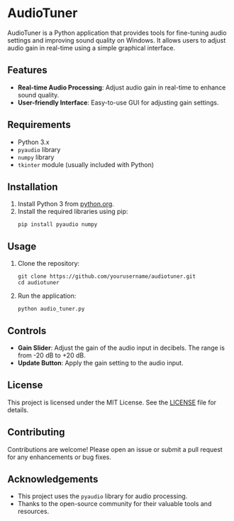 # AudioTuner

AudioTuner is a Python application that provides tools for fine-tuning audio settings and improving sound quality on Windows. It allows users to adjust audio gain in real-time using a simple graphical interface.

## Features

- **Real-time Audio Processing**: Adjust audio gain in real-time to enhance sound quality.
- **User-friendly Interface**: Easy-to-use GUI for adjusting gain settings.

## Requirements

- Python 3.x
- `pyaudio` library
- `numpy` library
- `tkinter` module (usually included with Python)

## Installation

1. Install Python 3 from [python.org](https://www.python.org/).
2. Install the required libraries using pip:
   ```
   pip install pyaudio numpy
   ```

## Usage

1. Clone the repository:
   ```
   git clone https://github.com/yourusername/audiotuner.git
   cd audiotuner
   ```
2. Run the application:
   ```
   python audio_tuner.py
   ```

## Controls

- **Gain Slider**: Adjust the gain of the audio input in decibels. The range is from -20 dB to +20 dB.
- **Update Button**: Apply the gain setting to the audio input.

## License

This project is licensed under the MIT License. See the [LICENSE](LICENSE) file for details.

## Contributing

Contributions are welcome! Please open an issue or submit a pull request for any enhancements or bug fixes.

## Acknowledgements

- This project uses the `pyaudio` library for audio processing.
- Thanks to the open-source community for their valuable tools and resources.